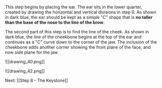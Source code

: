 This step begins by placing the ear. The ear sits in the lower quarter, created by drawing the horizontal and vertical divisions in step 6. As shown in dark blue, the ear should be kept as a simple "C" shape that is **no taller than the base of the nose to the line of the brow**.

The second part of this step is to find the line of the cheek. As shown in dark blue, the line of the cheekbone begins at the top of the ear and continues as a "C" curve down to the corner of the jaw. The inclusion of the cheekbone adds another corner showing the front plane of the face, and now side plane for the jaw.

![[drawing_40.png]]

![[drawing_42.png]]

Next: [[Step 8 - The Keystone]]
